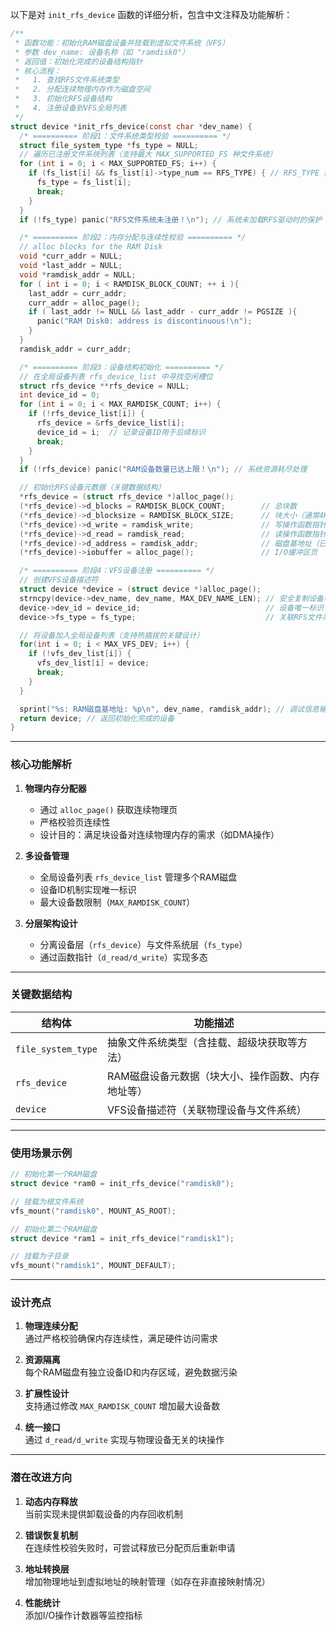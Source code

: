 以下是对 `init_rfs_device` 函数的详细分析，包含中文注释及功能解析：

```c
/**
 * 函数功能：初始化RAM磁盘设备并挂载到虚拟文件系统（VFS）
 * 参数 dev_name: 设备名称（如 "ramdisk0"）
 * 返回值：初始化完成的设备结构指针
 * 核心流程：
 *   1. 查找RFS文件系统类型
 *   2. 分配连续物理内存作为磁盘空间
 *   3. 初始化RFS设备结构
 *   4. 注册设备到VFS全局列表
 */
struct device *init_rfs_device(const char *dev_name) {
  /* ========== 阶段1：文件系统类型校验 ========== */
  struct file_system_type *fs_type = NULL;
  // 遍历已注册文件系统列表（支持最大 MAX_SUPPORTED_FS 种文件系统）
  for (int i = 0; i < MAX_SUPPORTED_FS; i++) {
    if (fs_list[i] && fs_list[i]->type_num == RFS_TYPE) { // RFS_TYPE 需预定义
      fs_type = fs_list[i];
      break;
    }
  }
  if (!fs_type) panic("RFS文件系统未注册！\n"); // 系统未加载RFS驱动时的保护

  /* ========== 阶段2：内存分配与连续性校验 ========== */
  // alloc blocks for the RAM Disk
  void *curr_addr = NULL;
  void *last_addr = NULL;
  void *ramdisk_addr = NULL;
  for ( int i = 0; i < RAMDISK_BLOCK_COUNT; ++ i ){
    last_addr = curr_addr;
    curr_addr = alloc_page();
    if ( last_addr != NULL && last_addr - curr_addr != PGSIZE ){
      panic("RAM Disk0: address is discontinuous!\n");
    }
  }
  ramdisk_addr = curr_addr;

  /* ========== 阶段3：设备结构初始化 ========== */
  // 在全局设备列表 rfs_device_list 中寻找空闲槽位
  struct rfs_device **rfs_device = NULL;
  int device_id = 0;
  for (int i = 0; i < MAX_RAMDISK_COUNT; i++) {
    if (!rfs_device_list[i]) {
      rfs_device = &rfs_device_list[i];
      device_id = i;  // 记录设备ID用于后续标识
      break;
    }
  }
  if (!rfs_device) panic("RAM设备数量已达上限！\n"); // 系统资源耗尽处理

  // 初始化RFS设备元数据（关键数据结构）
  *rfs_device = (struct rfs_device *)alloc_page();
  (*rfs_device)->d_blocks = RAMDISK_BLOCK_COUNT;        // 总块数
  (*rfs_device)->d_blocksize = RAMDISK_BLOCK_SIZE;      // 块大小（通常4KB）
  (*rfs_device)->d_write = ramdisk_write;               // 写操作函数指针
  (*rfs_device)->d_read = ramdisk_read;                 // 读操作函数指针
  (*rfs_device)->d_address = ramdisk_addr;              // 磁盘基地址（已修复为正确值）
  (*rfs_device)->iobuffer = alloc_page();               // I/O缓冲区页

  /* ========== 阶段4：VFS设备注册 ========== */
  // 创建VFS设备描述符
  struct device *device = (struct device *)alloc_page();
  strncpy(device->dev_name, dev_name, MAX_DEV_NAME_LEN); // 安全复制设备名
  device->dev_id = device_id;                            // 设备唯一标识
  device->fs_type = fs_type;                             // 关联RFS文件系统

  // 将设备加入全局设备列表（支持热插拔的关键设计）
  for(int i = 0; i < MAX_VFS_DEV; i++) {
    if (!vfs_dev_list[i]) {
      vfs_dev_list[i] = device;
      break;
    }
  }

  sprint("%s: RAM磁盘基地址: %p\n", dev_name, ramdisk_addr); // 调试信息输出
  return device; // 返回初始化完成的设备
}
```

---

### 核心功能解析

1. **物理内存分配器**  
   - 通过 `alloc_page()` 获取连续物理页
   - 严格校验页连续性
   - 设计目的：满足块设备对连续物理内存的需求（如DMA操作）

2. **多设备管理**  
   - 全局设备列表 `rfs_device_list` 管理多个RAM磁盘
   - 设备ID机制实现唯一标识
   - 最大设备数限制（`MAX_RAMDISK_COUNT`）

3. **分层架构设计**  
   - 分离设备层（`rfs_device`）与文件系统层（`fs_type`）
   - 通过函数指针（`d_read/d_write`）实现多态

---

### 关键数据结构

| 结构体              | 功能描述                                                                 |
|---------------------|--------------------------------------------------------------------------|
| `file_system_type` | 抽象文件系统类型（含挂载、超级块获取等方法）                                |
| `rfs_device`       | RAM磁盘设备元数据（块大小、操作函数、内存地址等）                           |
| `device`           | VFS设备描述符（关联物理设备与文件系统）                                     |


---

### 使用场景示例

```c
// 初始化第一个RAM磁盘
struct device *ram0 = init_rfs_device("ramdisk0"); 

// 挂载为根文件系统
vfs_mount("ramdisk0", MOUNT_AS_ROOT); 

// 初始化第二个RAM磁盘
struct device *ram1 = init_rfs_device("ramdisk1"); 

// 挂载为子目录
vfs_mount("ramdisk1", MOUNT_DEFAULT); 
```

---

### 设计亮点

1. **物理连续分配**  
   通过严格校验确保内存连续性，满足硬件访问需求

2. **资源隔离**  
   每个RAM磁盘有独立设备ID和内存区域，避免数据污染

3. **扩展性设计**  
   支持通过修改 `MAX_RAMDISK_COUNT` 增加最大设备数

4. **统一接口**  
   通过 `d_read/d_write` 实现与物理设备无关的块操作

---

### 潜在改进方向

1. **动态内存释放**  
   当前实现未提供卸载设备的内存回收机制

2. **错误恢复机制**  
   在连续性校验失败时，可尝试释放已分配页后重新申请

3. **地址转换层**  
   增加物理地址到虚拟地址的映射管理（如存在非直接映射情况）

4. **性能统计**  
   添加I/O操作计数器等监控指标